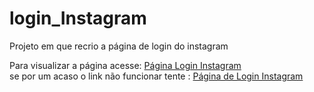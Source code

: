 # login_Instagram
Projeto em que recrio a página de login do instagram

Para visualizar a página acesse: <a href="https://jaiaani.github.io/login_Instagram/"> Página Login Instagram </a>
<br>
se por um acaso o link não funcionar tente :  <a href="https://jaiaani.github.io/login_Instagram/index.html"> Página de Login Instagram </a> 
